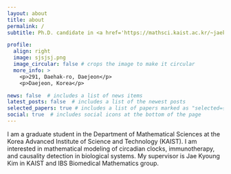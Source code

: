 ```yaml
---
layout: about
title: about
permalink: /
subtitle: Ph.D. candidate in <a href='https://mathsci.kaist.ac.kr/~jaekkim/'>KAIST mathbio lab</a> and <a href='https://www.ibs.re.kr/bimag/'>IBS BIMAG</a>.

profile:
  align: right
  image: sjsjsj.png
  image_circular: false # crops the image to make it circular
  more_info: >
    <p>291, Daehak-ro, Daejeon</p>
    <p>Daejeon, Korea</p>

news: false  # includes a list of news items
latest_posts: false  # includes a list of the newest posts
selected_papers: true # includes a list of papers marked as "selected={true}"
social: true  # includes social icons at the bottom of the page
---
```


I am a graduate student in the Department of Mathematical Sciences at the Korea Advanced Institute of Science and Technology (KAIST). I am interested in mathematical modeling of circadian clocks, immunotherapy, and causality detection in biological systems.
My supervisor is Jae Kyoung Kim in KAIST and IBS Biomedical Mathematics group.

